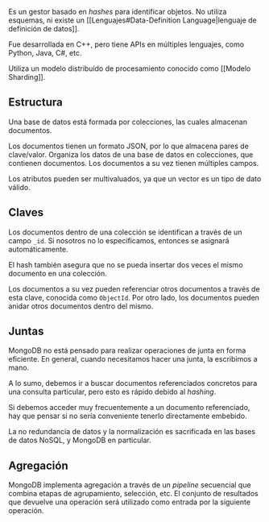 Es un gestor basado en *hashes* para identificar objetos. No utiliza esquemas, ni existe un [[Lenguajes#Data-Definition Language|lenguaje de definición de datos]].

Fue desarrollada en C++, pero tiene APIs en múltiples lenguajes, como Python, Java, C#, etc.

Utiliza un modelo distribuido de procesamiento conocido como [[Modelo Sharding]].

## Estructura

Una base de datos está formada por colecciones, las cuales almacenan documentos.

Los documentos tienen un formato JSON, por lo que almacena pares de clave/valor. Organiza los datos de una base de datos en colecciones, que contienen documentos. Los documentos a su vez tienen múltiples campos.

Los atributos pueden ser multivaluados, ya que un vector es un tipo de dato válido.

## Claves

Los documentos dentro de una colección se identifican a través de un campo `_id`. Si nosotros no lo especificamos, entonces se asignará automáticamente.

El hash también asegura que no se pueda insertar dos veces el mismo documento en una colección.

Los documentos a su vez pueden referenciar otros documentos a través de esta clave, conocida como `ObjectId`. Por otro lado, los documentos pueden anidar otros documentos dentro del mismo.

## Juntas

MongoDB no está pensado para realizar operaciones de junta en forma eficiente. En general, cuando necesitamos hacer una junta, la escribimos a mano.

A lo sumo, debemos ir a buscar documentos referenciados concretos para una consulta particular, pero esto es rápido debido al *hashing*.

Si debemos acceder muy frecuentemente a un documento referenciado, hay que pensar si no sería conveniente tenerlo directamente embebido.

La no redundancia de datos y la normalización es sacrificada en las bases de datos NoSQL, y MongoDB en particular.

## Agregación

MongoDB implementa agregación a través de un *pipeline* secuencial que combina etapas de agrupamiento, selección, etc. El conjunto de resultados que devuelve una operación será utilizado como entrada por la siguiente operación.
